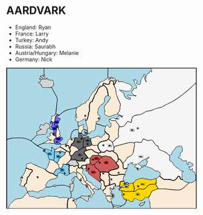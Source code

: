 AARDVARK
========

- England: Ryan
- France: Larry
- Turkey: Andy
- Russia: Saurabh
- Austria/Hungary: Melanie
- Germany: Nick

![Game State](game.png)
